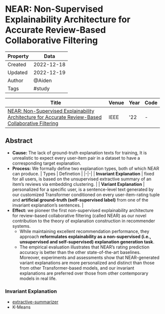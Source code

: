 # NEAR: Non-Supervised Explainability Architecture for Accurate Review-Based Collaborative Filtering
| Property  | Data |
|-|-|
| Created | 2022-12-18 |
| Updated | 2022-12-19 |
| Author | @Aiden |
| Tags | #study |

| Title | Venue | Year | Code |
|-|-|-|-|
| [NEAR: Non-Supervised Explainability Architecture for Accurate Review-Based Collaborative Filtering](./NEAR.pdf) | IEEE | '22 | - |


## Abstract
- **Cause:** The lack of ground-truth explanation texts for training, It is unrealistic to expect every user-item pair in a dataset to have a corresponding target explanation. 
- **Process:** We formally define two explanation types, both of which NEAR can produce. 
    | Types | Definetion |
    |-|-|
    | **Invariant Explanation** | fixed for all users, is based on the unsupervised extractive summary of an item’s reviews via embedding clustering. |
    | **Variant Explanation** | personalized for a specific user, is a sentence-level text generated by our customized Transformer conditioned on every user-item-rating tuple and **artificial ground-truth (self-supervised label)** from one of the invariant explanation’s sentences.  |
- **Effect:** we pioneer the first non-supervised explainability architecture for review-based collaborative filtering (called NEAR) as our novel contribution to the theory of explanation construction in recommender systems. 
    - While maintaining excellent recommendation performance, they approach **reformulates explainability as a non-supervised (i.e., unsupervised and self-supervised) explanation generation task**. 
    - The empirical evaluation illustrates that NEAR’s rating prediction accuracy is better than the other state-of-the-art baselines. Moreover, experiments and assessments show that NEAR-generated variant explanations are more personalized and distinct than those from other Transformer-based models, and our invariant explanations are preferred over those from other contemporary models in real life.

### Invariant Explanation
- [extractive-summarizer](https://github.com/dmmiller612/bert-extractive-summarizer)
- K-Means